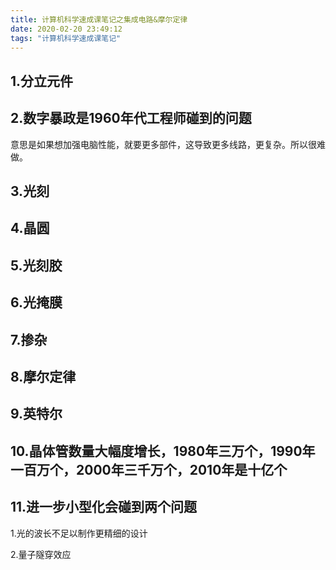 ```yaml
---
title: 计算机科学速成课笔记之集成电路&摩尔定律
date: 2020-02-20 23:49:12
tags: "计算机科学速成课笔记"
---
```


## 1.分立元件

## 2.数字暴政是1960年代工程师碰到的问题
意思是如果想加强电脑性能，就要更多部件，这导致更多线路，更复杂。所以很难做。

## 3.光刻
<!--more-->
## 4.晶圆

## 5.光刻胶

## 6.光掩膜

## 7.掺杂

## 8.摩尔定律

## 9.英特尔

## 10.晶体管数量大幅度增长，1980年三万个，1990年一百万个，2000年三千万个，2010年是十亿个

## 11.进一步小型化会碰到两个问题
1.光的波长不足以制作更精细的设计

2.量子隧穿效应